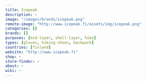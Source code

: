 ```yaml
---
title: Icepeak
description: ~
image: "/images/brands/icepeak.png"
remote-image: "http://www.icepeak.fi/assets/img/icepeak.png"
categories: []
brands: []
purposes: [mid-layer, shell-layer, hike]
types: [gloves, hiking-shoes, backpack]
countries: [finland]
website: "http://www.icepeak.fi"
shop: ~
store-finder: ~
about: ~
wiki: ~
---
```

